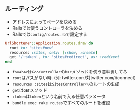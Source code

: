 ## ルーティング

* アドレスによってページを決める
* Railsでは使うコントローラを決める
* Railsでは`config/routes.rb`で設定する

```ruby
UrlShortener::Application.routes.draw do
  root to: 'sites#new'
  resources :sites, only: [:show, :create]
  get '/:token', to: 'sites#redirect', as: :redirect
end
```

* `foo#bar`は`FooController`の`bar`メソッドを使う意味表してる.
* `root`はパスがない時. (例: twitter.com/対twitter.com/i/connect)
* `resources :sites`は`SitesController`へのルートの生成
* `get`は`GET`メソッド
* `:token`は`token`という名前で入る任意パラメータ
* `bundle exec rake routes`ですべてのルートを確認
